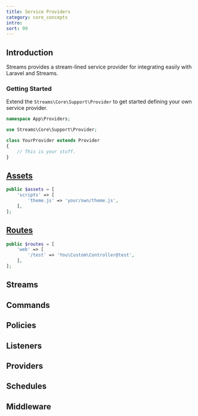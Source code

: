 ```yaml
---
title: Service Providers
category: core_concepts
intro: 
sort: 99
---
```


## Introduction

Streams provides a stream-lined service provider for integrating easily with Laravel and Streams.

### Getting Started

Extend the `Streams\Core\Support\Provider` to get started defining your own service provider.

```php
namespace App\Providers;

use Streams\Core\Support\Provider;

class YourProvider extends Provider
{
    // This is your stuff.
}
```

## [Assets](assets)

```php
public $assets = [
    'scripts' => [
        'theme.js' => 'your/own/theme.js',
    ],
];
```

## [Routes](routing)

```php
public $routes = [
    'web' => [
        '/test' => 'You\Custom\Controller@test',
    ],
];
```

## Streams
## Commands
## Policies
## Listeners
## Providers
## Schedules
## Middleware
